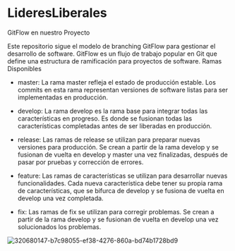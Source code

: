 # LideresLiberales

GitFlow en nuestro Proyecto

Este repositorio sigue el modelo de branching GitFlow para gestionar el desarrollo de software. GitFlow es un flujo de trabajo popular en Git que define una estructura de ramificación para proyectos de software.
Ramas Disponibles

* master: La rama master refleja el estado de producción estable. Los commits en esta rama representan versiones de software listas para ser implementadas en producción.

* develop: La rama develop es la rama base para integrar todas las características en progreso. Es donde se fusionan todas las características completadas antes de ser liberadas en producción.

* release: Las ramas de release se utilizan para preparar nuevas versiones para producción. Se crean a partir de la rama develop y se fusionan de vuelta en develop y master una vez finalizadas, después de pasar por pruebas y corrección de errores.

* feature: Las ramas de características se utilizan para desarrollar nuevas funcionalidades. Cada nueva característica debe tener su propia rama de características, que se bifurca de develop y se fusiona de vuelta en develop una vez completada.

* fix: Las ramas de fix se utilizan para corregir problemas. Se crean a partir de la rama develop y se fusionan de vuelta en develop una vez solucionados los problemas.

![320680147-b7c98055-ef38-4276-860a-bd74b1728bd9](https://github.com/user-attachments/assets/d2fe6e49-798c-422b-8a76-fdfd608f74d5)
